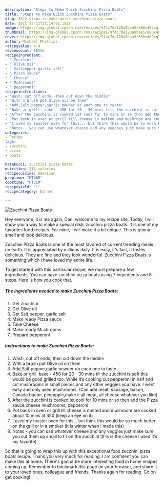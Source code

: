 ```yaml
---
description: "Steps to Make Quick Zucchini Pizza Boats"
title: "Steps to Make Quick Zucchini Pizza Boats"
slug: 3622-steps-to-make-quick-zucchini-pizza-boats
date: 2021-12-11T21:14:02.152Z
image: https://img-global.cpcdn.com/recipes/9f4c7de128a9baa5/680x482cq70/zucchini-pizza-boats-recipe-main-photo.jpg
thumbnail: https://img-global.cpcdn.com/recipes/9f4c7de128a9baa5/680x482cq70/zucchini-pizza-boats-recipe-main-photo.jpg
cover: https://img-global.cpcdn.com/recipes/9f4c7de128a9baa5/680x482cq70/zucchini-pizza-boats-recipe-main-photo.jpg
author: Michael Phillips
ratingvalue: 4.4
reviewcount: 18556
recipeingredient:
- " Zucchini"
- " Olive oil"
- " Saltpepper garlic salt"
- " Pizza sauce"
- " Cheese"
- " Mushrooms"
- " pepperoni"
recipeinstructions:
- "Wash, cut off ends, then cut down the middle"
- "With a brush put Olive oil on them"
- "Add,Salt,pepper,garlic powder do each one to taste"
- "Bake or grill. bake - 450 for 20 - 30 mins till the zucchini is soft this would be good grilled too. While it’s cooking cut pepperoni in half and cut mushrooms in small pieces and any other veggies you have. I went easy and only used mushrooms. (Can add meat, sausage, bacon, Canada bacon, pineapple,make it all meat, all cheese whatever you like)"
- "After the zucchini is cooked let cool for 10 mins or so then add the Pizza sauce,cheese mushrooms, pepperoni"
- "Put back in oven or grill till cheese is melted and mushroom are cooked about 10 mins at 350 (keep an eye on it)"
- "I used my toaster oven for this... but think this would be so much better on the grill or in a smoker (it is winter when I made this)"
- "Notes - you can use whatever cheese and any veggies just make sure you cut them up small to fit on the zucchini (this is the cheese I used it’s my favorite)"
categories:
- Recipe
tags:
- zucchini
- pizza
- boats

katakunci: zucchini pizza boats 
nutrition: 216 calories
recipecuisine: American
preptime: "PT36M"
cooktime: "PT31M"
recipeyield: "1"
recipecategory: Dinner

---
```



![Zucchini Pizza Boats](https://img-global.cpcdn.com/recipes/9f4c7de128a9baa5/680x482cq70/zucchini-pizza-boats-recipe-main-photo.jpg)

Hey everyone, it is me again, Dan, welcome to my recipe site. Today, I will show you a way to make a special dish, zucchini pizza boats. It is one of my favorites food recipes. For mine, I will make it a bit unique. This is gonna smell and look delicious.



Zucchini Pizza Boats is one of the most favored of current trending meals on earth. It is appreciated by millions daily. It is easy, it's fast, it tastes delicious. They are fine and they look wonderful. Zucchini Pizza Boats is something which I have loved my entire life.


To get started with this particular recipe, we must prepare a few ingredients. You can have zucchini pizza boats using 7 ingredients and 8 steps. Here is how you cook that.

<!--inarticleads1-->

##### The ingredients needed to make Zucchini Pizza Boats:

1. Get  Zucchini
1. Get  Olive oil
1. Get  Salt,pepper, garlic salt
1. Make ready  Pizza sauce
1. Take  Cheese
1. Make ready  Mushrooms
1. Prepare  pepperoni




<!--inarticleads2-->

##### Instructions to make Zucchini Pizza Boats:

1. Wash, cut off ends, then cut down the middle
1. With a brush put Olive oil on them
1. Add,Salt,pepper,garlic powder do each one to taste
1. Bake or grill. bake - 450 for 20 - 30 mins till the zucchini is soft this would be good grilled too. While it’s cooking cut pepperoni in half and cut mushrooms in small pieces and any other veggies you have. I went easy and only used mushrooms. (Can add meat, sausage, bacon, Canada bacon, pineapple,make it all meat, all cheese whatever you like)
1. After the zucchini is cooked let cool for 10 mins or so then add the Pizza sauce,cheese mushrooms, pepperoni
1. Put back in oven or grill till cheese is melted and mushroom are cooked about 10 mins at 350 (keep an eye on it)
1. I used my toaster oven for this... but think this would be so much better on the grill or in a smoker (it is winter when I made this)
1. Notes - you can use whatever cheese and any veggies just make sure you cut them up small to fit on the zucchini (this is the cheese I used it’s my favorite)




So that is going to wrap this up with this exceptional food zucchini pizza boats recipe. Thank you very much for reading. I am confident you can make this at home. There's gonna be more interesting food in home recipes coming up. Remember to bookmark this page on your browser, and share it to your loved ones, colleague and friends. Thanks again for reading. Go on get cooking!

